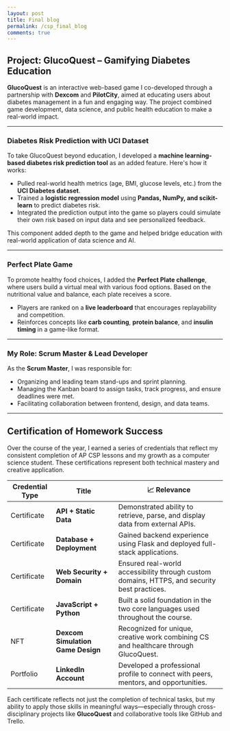 ```yaml
---
layout: post
title: Final blog
permalink: /csp_final_blog
comments: true
---
```


## Project: GlucoQuest – Gamifying Diabetes Education

**GlucoQuest** is an interactive web-based game I co-developed through a partnership with **Dexcom** and **PilotCity**, aimed at educating users about diabetes management in a fun and engaging way. The project combined game development, data science, and public health education to make a real-world impact.

---

### Diabetes Risk Prediction with UCI Dataset

To take GlucoQuest beyond education, I developed a **machine learning-based diabetes risk prediction tool** as an added feature. Here's how it works:

- Pulled real-world health metrics (age, BMI, glucose levels, etc.) from the **UCI Diabetes dataset**.
- Trained a **logistic regression model** using **Pandas, NumPy, and scikit-learn** to predict diabetes risk.
- Integrated the prediction output into the game so players could simulate their own risk based on input data and see personalized feedback.

This component added depth to the game and helped bridge education with real-world application of data science and AI.

---

### Perfect Plate Game

To promote healthy food choices, I added the **Perfect Plate challenge**, where users build a virtual meal with various food options. Based on the nutritional value and balance, each plate receives a score.

- Players are ranked on a **live leaderboard** that encourages replayability and competition.
- Reinforces concepts like **carb counting**, **protein balance**, and **insulin timing** in a game-like format.

---

### My Role: Scrum Master & Lead Developer

As the **Scrum Master**, I was responsible for:
- Organizing and leading team stand-ups and sprint planning.
- Managing the Kanban board to assign tasks, track progress, and ensure deadlines were met.
- Facilitating collaboration between frontend, design, and data teams.

--- 

## Certification of Homework Success

Over the course of the year, I earned a series of credentials that reflect my consistent completion of AP CSP lessons and my growth as a computer science student. These certifications represent both technical mastery and creative application.

| Credential Type |  Title                         | 📈 Relevance                                             |
|--------------------|----------------------------------|----------------------------------------------------------|
| Certificate         | **API + Static Data**            | Demonstrated ability to retrieve, parse, and display data from external APIs. |
| Certificate         | **Database + Deployment**        | Gained backend experience using Flask and deployed full-stack applications. |
| Certificate         | **Web Security + Domain**        | Ensured real-world accessibility through custom domains, HTTPS, and security best practices. |
| Certificate         | **JavaScript + Python**          | Built a solid foundation in the two core languages used throughout the course. |
|  NFT              | **Dexcom Simulation Game Design** | Recognized for unique, creative work combining CS and healthcare through GlucoQuest. |
| Portfolio           | **LinkedIn Account**             | Developed a professional profile to connect with peers, mentors, and opportunities. |

Each certificate reflects not just the completion of technical tasks, but my ability to apply those skills in meaningful ways—especially through cross-disciplinary projects like **GlucoQuest** and collaborative tools like GitHub and Trello.
